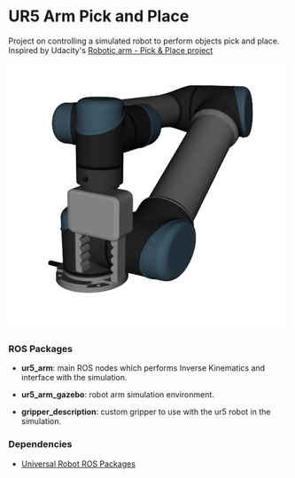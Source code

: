 # UR5 Arm Pick and Place

Project on controlling a simulated robot to perform objects pick and place.
Inspired by Udacity's [Robotic arm - Pick & Place project](https://github.com/udacity/RoboND-Kinematics-Project)

![alt text](img/ur5_arm.png)

### ROS Packages

* **ur5_arm**: main ROS nodes which performs Inverse Kinematics and interface with the simulation.

* **ur5_arm_gazebo**: robot arm simulation environment.

* **gripper_description**: custom gripper to use with the ur5 robot in the simulation.

### Dependencies

* [Universal Robot ROS Packages](https://github.com/ros-industrial/universal_robot)
